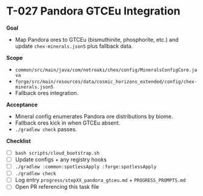 # T-027 Pandora GTCEu Integration

**Goal**
- Map Pandora ores to GTCEu (bismuthinite, phosphorite, etc.) and update `chex-minerals.json5` plus fallback data.

**Scope**
- `common/src/main/java/com/netroaki/chex/config/MineralsConfigCore.java`
- `forge/src/main/resources/data/cosmic_horizons_extended/config/chex-minerals.json5`
- Fallback ores integration.

**Acceptance**
- Mineral config enumerates Pandora ore distributions by biome.
- Fallback ores kick in when GTCEu absent.
- `./gradlew check` passes.

**Checklist**
- [ ] `bash scripts/cloud_bootstrap.sh`
- [ ] Update configs + any registry hooks
- [ ] `./gradlew :common:spotlessApply :forge:spotlessApply`
- [ ] `./gradlew check`
- [ ] Log entry `progress/stepXX_pandora_gtceu.md` + `PROGRESS_PROMPTS.md`
- [ ] Open PR referencing this task file
